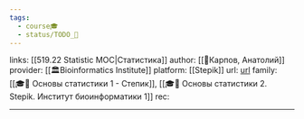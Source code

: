 ```yaml
---
tags:
  - course🎓
  - status/TODO_🌱
---
```

links: [[519.22 Statistic MOC|Статистика]]
author:  [[👤Карпов, Анатолий]]
provider: [[🏛Bioinformatics Institute]]
platform: [[Stepik]]
url: [url](https://stepik.org/course/2152/syllabus)
family: [[🎓🌳 Основы статистики 1 - Степик]], [[🎓🍂 Основы статистики 2. Stepik. Институт биоинформатики 1]]
rec:

---